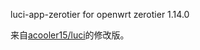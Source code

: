 luci-app-zerotier for openwrt zerotier 1.14.0

来自[acooler15/luci](https://github.com/acooler15/luci/tree/luci-app-zerotier_update2/applications/luci-app-zerotier)的修改版。
